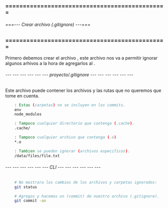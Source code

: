 ### ============================================== ###
###### ===--- Crear archivo (.gitignore) ---=== ######
### ============================================== ###

Primero debemos crear el archivo [](.gitignore), este archivo nos va a permitir ignorar algunos arhivos a la hora de agregarlos al [](stage).

###### --- --- --- --- --- --- proyecto/.gitignore --- --- --- --- --- --- ######

Este archivo puede contener los archivos y las rutas que no queremos que tome en cuenta.

```bat
	: Estas (carpetas) no se incluyen en los commits.
	env
	node_modules

	: Tampoco cualquier directorio que contenga (.cache).
	.cache/

	: Tampoco cualquier archivo que contenga (.o)
	*.o

	: Tambien se pueden ignorar (archivos especificos).
	/data/files/file.txt
```

###### --- --- --- --- --- --- CLI --- --- --- --- --- --- ######

<!-- Por otro lado, en GIT se veran reflejados estos ajustes. -->

```sh
	# No mostrara los cambios de los archivos y carpetas ignorados: 
	git status

	# Agregos y hacemos un (commit) de nuestro archivo (.gitignore).
	git commit -an
```